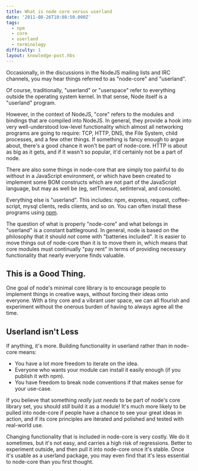 ```yaml
---
title: What is node core versus userland
date: '2011-08-26T10:08:50.000Z'
tags:
  - npm
  - core
  - userland
  - terminology
difficulty: 1
layout: knowledge-post.hbs
---
```


Occasionally, in the discussions in the NodeJS mailing lists and IRC channels, you may hear things referred to as "node-core" and "userland".

Of course, traditionally, "userland" or "userspace" refer to everything outside the operating system kernel. In that sense, Node itself is a "userland" program.

However, in the context of NodeJS, "core" refers to the modules and bindings that are compiled into NodeJS. In general, they provide a hook into very well-understood low-level functionality which almost all networking programs are going to require: TCP, HTTP, DNS, the File System, child processes, and a few other things. If something is fancy enough to argue about, there's a good chance it won't be part of node-core. HTTP is about as big as it gets, and if it wasn't so popular, it'd certainly not be a part of node.

There are also some things in node-core that are simply too painful to do without in a JavaScript environment, or which have been created to implement some BOM constructs which are not part of the JavaScript language, but may as well be (eg, setTimeout, setInterval, and console).

Everything else is "userland". This includes: npm, express, request, coffee-script, mysql clients, redis clients, and so on. You can often install these programs using [npm](http://npmjs.org/).

The question of what is properly "node-core" and what belongs in "userland" is a constant battleground. In general, node is based on the philosophy that it should *not* come with "batteries included". It is easier to move things out of node-core than it is to move them in, which means that core modules must continually "pay rent" in terms of providing necessary functionality that nearly everyone finds valuable.

## This is a Good Thing.

One goal of node's minimal core library is to encourage people to implement things in creative ways, without forcing their ideas onto everyone. With a tiny core and a vibrant user space, we can all flourish and experiment without the onerous burden of having to always agree all the time.

## Userland isn't Less

If anything, it's more. Building functionality in userland rather than in node-core means:

* You have a lot more freedom to iterate on the idea.
* Everyone who wants your module can install it easily enough (if you publish it with npm).
* You have freedom to break node conventions if that makes sense for your use-case.

If you believe that something *really* just *needs* to be part of node's core library set, you should *still* build it as a module!  It's much more likely to be pulled into node-core if people have a chance to see your great ideas in action, and if its core principles are iterated and polished and tested with real-world use.

Changing functionality that is included in node-core is very costly. We do it sometimes, but it's not easy, and carries a high risk of regressions. Better to experiment outside, and then pull it into node-core once it's stable. Once it's usable as a userland package, you may even find that it's less essential to node-core than you first thought.
